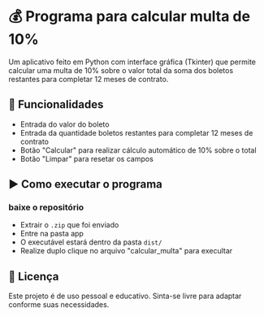 # 💰 Programa para calcular multa de 10%

Um aplicativo feito em Python com interface gráfica (Tkinter) que permite calcular uma multa de 10% sobre o valor total da soma dos boletos restantes para completar 12 meses de contrato.

## 📌 Funcionalidades

- Entrada do valor do boleto
- Entrada da quantidade boletos restantes para completar 12 meses de contrato
- Botão "Calcular" para realizar cálculo automático de 10% sobre o total
- Botão "Limpar" para resetar os campos

## ▶️ Como executar o programa

### baixe o repositório

- Extrair o `.zip` que foi enviado
- Entre na pasta app
- O executável estará dentro da pasta `dist/`
- Realize duplo clique no arquivo "calcular_multa" para execultar

## 📝 Licença

Este projeto é de uso pessoal e educativo. Sinta-se livre para adaptar conforme suas necessidades.
